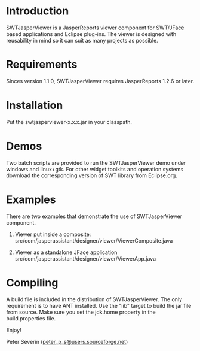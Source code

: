 Introduction
============

SWTJasperViewer is a JasperReports viewer component for SWT/JFace based
applications and Eclipse plug-ins. The viewer is designed with reusability in
mind so it can suit as many projects as possible.

Requirements
============
Sinces version 1.1.0, SWTJasperViewer requires JasperReports 1.2.6 or later.

Installation
============

Put the swtjasperviewer-x.x.x.jar in your classpath.

Demos
=====

Two batch scripts are provided to run the SWTJasperViewer demo under windows
and linux+gtk. For other widget toolkits and operation systems download
the corresponding version of SWT library from Eclipse.org.

Examples
========

There are two examples that demonstrate the use of SWTJasperViewer
component.

1. Viewer put inside a composite:
src/com/jasperassistant/designer/viewer/ViewerComposite.java

2. Viewer as a standalone JFace application
src/com/jasperassistant/designer/viewer/ViewerApp.java

Compiling
=========

A build file is included in the distribution of SWTJasperViewer. The only
requirement is to have ANT installed. Use the "lib" target to build the jar
file from source. Make sure you set the jdk.home property in the
build.properties file.


Enjoy!

Peter Severin (peter_p_s@users.sourceforge.net)
